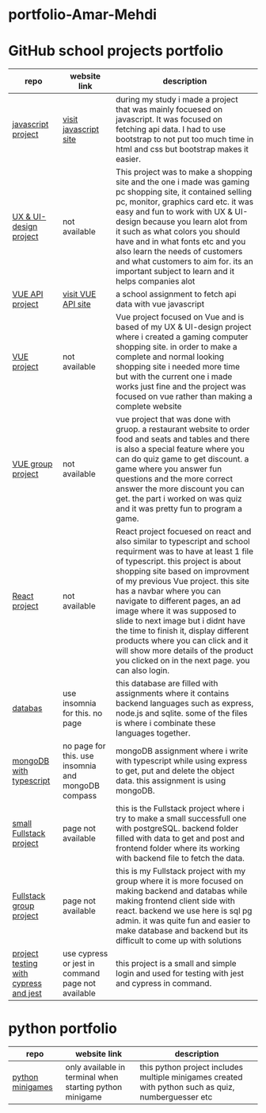 # portfolio-Amar-Mehdi





# GitHub school projects portfolio




| repo        |  website link  | description |
| ------------- |-------------| -------------| 
|   [javascript project](https://github.com/amariths/javascript-project)    |   [visit javascript site](https://amariths.github.io/javascript-project/)    | during my study i made a project that was mainly focuesed on javascript. It was focused on fetching api data. I had to use bootstrap to not put too much time in html and css but bootstrap makes it easier. |
| [UX & UI-design project](https://github.com/amariths/UX-UI-projekt)     | not available |  This project was to make a shopping site and the one i made was gaming pc shopping site, it contained selling pc, monitor, graphics card etc. it was easy and fun to work with UX & UI-design because you learn alot from it such as what colors you should have and in what fonts etc and you also learn the needs of customers and what customers to aim for. its an important subject to learn and it helps companies alot |
| [VUE API project](https://github.com/amariths/VUE-API-cities) |   [visit VUE API site](https://amariths.github.io/VUE-API-cities/)    |  a school assignment to fetch api data with vue javascript  |
| [VUE project](https://github.com/amariths/Vue-project) | not available      |   Vue project focused on Vue and is based of my UX & UI-design project where i created a gaming computer shopping site. in order to make a complete and normal looking shopping site i needed more time but with the current one i made works just fine and the project was focused on vue rather than making a complete website |
| [VUE group project](https://github.com/amariths/vue-grupp-project) | not available     |   vue project that was done with gruop. a restaurant website to order food and seats and tables and there is also a special feature where you can do quiz game to get discount. a game where you answer fun questions and the more correct answer the more discount you can get. the part i worked on was quiz and it was pretty fun to program a game.  |
| [React project](https://github.com/amariths/React-project) | not available    |  React project focuesed on react and also similar to typescript and school requirment was to have at least 1 file of typescript. this project is about shopping site based on improvment of my previous Vue project. this site has a navbar where you can navigate to different pages, an ad image where it was supposed to slide to next image but i didnt have the time to finish it, display different products where you can click and it will show more details of the product you clicked on in the next page. you can also login. |
| [databas](https://github.com/amariths/databas) | use insomnia for this. no page | this database are filled with assignments where it contains backend languages such as express, node.js and sqlite. some of the files is where i combinate these languages together.|
| [mongoDB with typescript](https://github.com/amariths/mongoDB-with-typescript) |no page for this. use insomnia and mongoDB compass | mongoDB assignment where i write with typescript while using express to get, put and delete the object data. this assignment is using mongoDB. | 
| [small Fullstack project](https://github.com/amariths/Fullstack-App)   |  page not available  | this is the Fullstack project where i try to make a small successfull one with postgreSQL. backend folder filled with data to get and post and frontend folder where its working with backend file to fetch the data. |
| [Fullstack group project](https://github.com/FannyHedman/fullstack-app-grupp9/tree/main)   |  page not available  | this is my Fullstack project with my group where it is more focused on making backend and databas while making frontend client side with react. backend we use here is sql pg admin. it was quite fun and easier to make database and backend but its difficult to come up with solutions |
| [project testing with cypress and jest](https://github.com/amariths/project-testing)   | use cypress or jest in command page not available  | this project is a small and simple login and used for testing with jest and cypress in command. |






# python portfolio





| repo        |  website link  | description |
| ------------- |-------------| -------------|
| [python minigames](https://github.com/amariths/python)   | only available in terminal when starting python minigame  | this python project includes multiple minigames created with python such as quiz, numberguesser etc |
